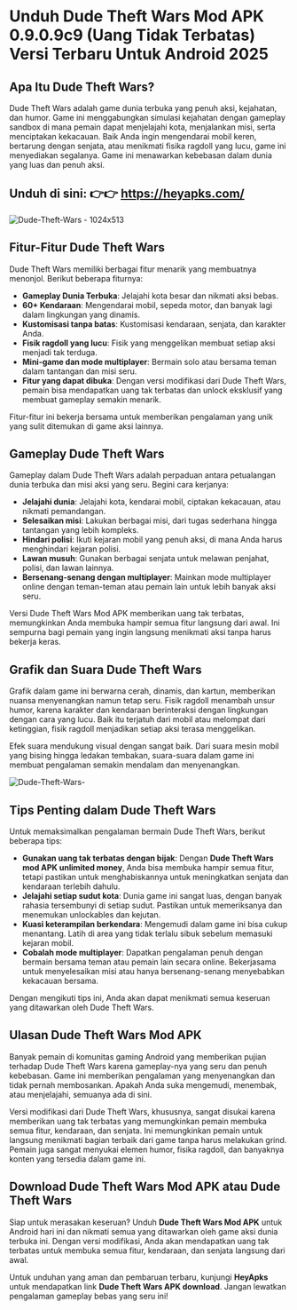 # Unduh Dude Theft Wars Mod APK 0.9.0.9c9 (Uang Tidak Terbatas) Versi Terbaru Untuk Android 2025

## Apa Itu Dude Theft Wars?

Dude Theft Wars adalah game dunia terbuka yang penuh aksi, kejahatan, dan humor. Game ini menggabungkan simulasi kejahatan dengan gameplay sandbox di mana pemain dapat menjelajahi kota, menjalankan misi, serta menciptakan kekacauan. Baik Anda ingin mengendarai mobil keren, bertarung dengan senjata, atau menikmati fisika ragdoll yang lucu, game ini menyediakan segalanya. Game ini menawarkan kebebasan dalam dunia yang luas dan penuh aksi.

## Unduh di sini: 👉👉 https://heyapks.com/

![Dude-Theft-Wars - 1024x513](https://github.com/user-attachments/assets/b0284eb3-3b9e-408c-990d-fbeca483ad5b)

## Fitur-Fitur Dude Theft Wars

Dude Theft Wars memiliki berbagai fitur menarik yang membuatnya menonjol. Berikut beberapa fiturnya:

- **Gameplay Dunia Terbuka**: Jelajahi kota besar dan nikmati aksi bebas.
- **60+ Kendaraan**: Mengendarai mobil, sepeda motor, dan banyak lagi dalam lingkungan yang dinamis.
- **Kustomisasi tanpa batas**: Kustomisasi kendaraan, senjata, dan karakter Anda.
- **Fisik ragdoll yang lucu**: Fisik yang menggelikan membuat setiap aksi menjadi tak terduga.
- **Mini-game dan mode multiplayer**: Bermain solo atau bersama teman dalam tantangan dan misi seru.
- **Fitur yang dapat dibuka**: Dengan versi modifikasi dari Dude Theft Wars, pemain bisa mendapatkan uang tak terbatas dan unlock eksklusif yang membuat gameplay semakin menarik.

Fitur-fitur ini bekerja bersama untuk memberikan pengalaman yang unik yang sulit ditemukan di game aksi lainnya.

## Gameplay Dude Theft Wars

Gameplay dalam Dude Theft Wars adalah perpaduan antara petualangan dunia terbuka dan misi aksi yang seru. Begini cara kerjanya:

- **Jelajahi dunia**: Jelajahi kota, kendarai mobil, ciptakan kekacauan, atau nikmati pemandangan.
- **Selesaikan misi**: Lakukan berbagai misi, dari tugas sederhana hingga tantangan yang lebih kompleks.
- **Hindari polisi**: Ikuti kejaran mobil yang penuh aksi, di mana Anda harus menghindari kejaran polisi.
- **Lawan musuh**: Gunakan berbagai senjata untuk melawan penjahat, polisi, dan lawan lainnya.
- **Bersenang-senang dengan multiplayer**: Mainkan mode multiplayer online dengan teman-teman atau pemain lain untuk lebih banyak aksi seru.

Versi Dude Theft Wars Mod APK memberikan uang tak terbatas, memungkinkan Anda membuka hampir semua fitur langsung dari awal. Ini sempurna bagi pemain yang ingin langsung menikmati aksi tanpa harus bekerja keras.

## Grafik dan Suara Dude Theft Wars

Grafik dalam game ini berwarna cerah, dinamis, dan kartun, memberikan nuansa menyenangkan namun tetap seru. Fisik ragdoll menambah unsur humor, karena karakter dan kendaraan berinteraksi dengan lingkungan dengan cara yang lucu. Baik itu terjatuh dari mobil atau melompat dari ketinggian, fisik ragdoll menjadikan setiap aksi terasa menggelikan.

Efek suara mendukung visual dengan sangat baik. Dari suara mesin mobil yang bising hingga ledakan tembakan, suara-suara dalam game ini membuat pengalaman semakin mendalam dan menyenangkan.

![Dude-Theft-Wars-](https://github.com/user-attachments/assets/77af0919-eb1d-4d66-a864-940e712bcbbb)

## Tips Penting dalam Dude Theft Wars

Untuk memaksimalkan pengalaman bermain Dude Theft Wars, berikut beberapa tips:

- **Gunakan uang tak terbatas dengan bijak**: Dengan **Dude Theft Wars mod APK unlimited money**, Anda bisa membuka hampir semua fitur, tetapi pastikan untuk menghabiskannya untuk meningkatkan senjata dan kendaraan terlebih dahulu.
- **Jelajahi setiap sudut kota**: Dunia game ini sangat luas, dengan banyak rahasia tersembunyi di setiap sudut. Pastikan untuk memeriksanya dan menemukan unlockables dan kejutan.
- **Kuasi keterampilan berkendara**: Mengemudi dalam game ini bisa cukup menantang. Latih di area yang tidak terlalu sibuk sebelum memasuki kejaran mobil.
- **Cobalah mode multiplayer**: Dapatkan pengalaman penuh dengan bermain bersama teman atau pemain lain secara online. Bekerjasama untuk menyelesaikan misi atau hanya bersenang-senang menyebabkan kekacauan bersama.

Dengan mengikuti tips ini, Anda akan dapat menikmati semua keseruan yang ditawarkan oleh Dude Theft Wars.

## Ulasan Dude Theft Wars Mod APK

Banyak pemain di komunitas gaming Android yang memberikan pujian terhadap Dude Theft Wars karena gameplay-nya yang seru dan penuh kebebasan. Game ini memberikan pengalaman yang menyenangkan dan tidak pernah membosankan. Apakah Anda suka mengemudi, menembak, atau menjelajahi, semuanya ada di sini.

Versi modifikasi dari Dude Theft Wars, khususnya, sangat disukai karena memberikan uang tak terbatas yang memungkinkan pemain membuka semua fitur, kendaraan, dan senjata. Ini memungkinkan pemain untuk langsung menikmati bagian terbaik dari game tanpa harus melakukan grind. Pemain juga sangat menyukai elemen humor, fisika ragdoll, dan banyaknya konten yang tersedia dalam game ini.

## Download Dude Theft Wars Mod APK atau Dude Theft Wars

Siap untuk merasakan keseruan? Unduh **Dude Theft Wars Mod APK** untuk Android hari ini dan nikmati semua yang ditawarkan oleh game aksi dunia terbuka ini. Dengan versi modifikasi, Anda akan mendapatkan uang tak terbatas untuk membuka semua fitur, kendaraan, dan senjata langsung dari awal.

Untuk unduhan yang aman dan pembaruan terbaru, kunjungi **HeyApks** untuk mendapatkan link **Dude Theft Wars APK download**. Jangan lewatkan pengalaman gameplay bebas yang seru ini!
